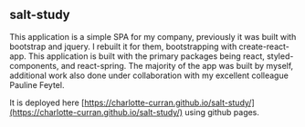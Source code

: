 ## salt-study

This application is a simple SPA for my company, previously it was built with bootstrap and jquery.
I rebuilt it for them, bootstrapping with create-react-app. This application is built with the primary
packages being react, styled-components, and react-spring. The majority of the app was built by myself,
additional work also done under collaboration with my excellent colleague Pauline Feytel.<br/>

It is deployed here [https://charlotte-curran.github.io/salt-study/](https://charlotte-curran.github.io/salt-study/) using github pages.
